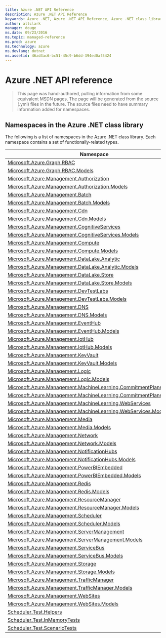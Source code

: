 ```yaml
---
title: Azure .NET API Reference 
description: Azure .NET API Reference 
keywords: Azure .NET, Azure .NET API Reference, Azure .NET class library
author: allclark
manager: douge
ms.date: 09/23/2016
ms.topic: managed-reference
ms.prod: azure
ms.technology: azure
ms.devlang: dotnet
ms.assetid: 46ad4ac6-bc51-45c9-b6dd-394ed0af5424
---
```


# Azure .NET API reference

> This page was hand-authored, pulling information from some equivalent MSDN pages.
> The page will be generated from the source (.yml) files in the future.
> The source files need to have summary information added for namespaces.

## Namespaces in the Azure .NET class library

The following is a list of namespaces in the Azure .NET class library. Each namespace contains a set of functionally-related types.

<table class="table table-bordered table-striped table-condensed">
<thead>
   <tr>
      <th>Namespace</th>
      <th>Description</th>
   </tr>
</thead>
<tr>
   <td><a href="./Microsoft.Azure.Graph.RBAC">Microsoft.Azure.Graph.RBAC<a></td>
   <td>
    </td>
</tr>
<tr>
   <td><a href="./Microsoft.Azure.Graph.RBAC.Models">Microsoft.Azure.Graph.RBAC.Models<a></td>
   <td>
    </td>
</tr>
<tr>
   <td><a href="./Microsoft.Azure.Management.Authorization">Microsoft.Azure.Management.Authorization<a></td>
   <td>
    </td>
</tr>
<tr>
   <td><a href="./Microsoft.Azure.Management.Authorization.Models">Microsoft.Azure.Management.Authorization.Models<a></td>
   <td>
    </td>
</tr>
<tr>
   <td><a href="./Microsoft.Azure.Management.Batch">Microsoft.Azure.Management.Batch<a></td>
   <td>
    </td>
</tr>
<tr>
   <td><a href="./Microsoft.Azure.Management.Batch.Models">Microsoft.Azure.Management.Batch.Models<a></td>
   <td>
    </td>
</tr>
<tr>
   <td><a href="./Microsoft.Azure.Management.Cdn">Microsoft.Azure.Management.Cdn<a></td>
   <td>
    </td>
</tr>
<tr>
   <td><a href="./Microsoft.Azure.Management.Cdn.Models">Microsoft.Azure.Management.Cdn.Models<a></td>
   <td>
    </td>
</tr>
<tr>
   <td><a href="./Microsoft.Azure.Management.CognitiveServices">Microsoft.Azure.Management.CognitiveServices<a></td>
   <td>
    </td>
</tr>
<tr>
   <td><a href="./Microsoft.Azure.Management.CognitiveServices.Models">Microsoft.Azure.Management.CognitiveServices.Models<a></td>
   <td>
    </td>
</tr>
<tr>
   <td><a href="./Microsoft.Azure.Management.Compute">Microsoft.Azure.Management.Compute<a></td>
   <td>
    </td>
</tr>
<tr>
   <td><a href="./Microsoft.Azure.Management.Compute.Models">Microsoft.Azure.Management.Compute.Models<a></td>
   <td>
    </td>
</tr>
<tr>
   <td><a href="./Microsoft.Azure.Management.DataLake.Analytic">Microsoft.Azure.Management.DataLake.Analytic<a></td>
   <td>
    </td>
</tr>
<tr>
   <td><a href="./Microsoft.Azure.Management.DataLake.Analytic.Models">Microsoft.Azure.Management.DataLake.Analytic.Models<a></td>
   <td>
    </td>
</tr>
<tr>
   <td><a href="./Microsoft.Azure.Management.DataLake.Store">Microsoft.Azure.Management.DataLake.Store<a></td>
   <td>
    </td>
</tr>
<tr>
   <td><a href="./Microsoft.Azure.Management.DataLake.Store.Models">Microsoft.Azure.Management.DataLake.Store.Models<a></td>
   <td>
    </td>
</tr>
<tr>
   <td><a href="./Microsoft.Azure.Management.DevTestLabs">Microsoft.Azure.Management.DevTestLabs<a></td>
   <td>
    </td>
</tr>
<tr>
   <td><a href="./Microsoft.Azure.Management.DevTestLabs.Models">Microsoft.Azure.Management.DevTestLabs.Models<a></td>
   <td>
    </td>
</tr>
<tr>
   <td><a href="./Microsoft.Azure.Management.DNS">Microsoft.Azure.Management.DNS<a></td>
   <td>
    </td>
</tr>
<tr>
   <td><a href="./Microsoft.Azure.Management.DNS.Models">Microsoft.Azure.Management.DNS.Models<a></td>
   <td>
    </td>
</tr>
<tr>
   <td><a href="./Microsoft.Azure.Management.EventHub">Microsoft.Azure.Management.EventHub<a></td>
   <td>
    </td>
</tr>
<tr>
   <td><a href="./Microsoft.Azure.Management.EventHub.Models">Microsoft.Azure.Management.EventHub.Models<a></td>
   <td>
    </td>
</tr>
<tr>
   <td><a href="./Microsoft.Azure.Management.IotHub">Microsoft.Azure.Management.IotHub<a></td>
   <td>
    </td>
</tr>
<tr>
   <td><a href="./Microsoft.Azure.Management.IotHub.Models">Microsoft.Azure.Management.IotHub.Models<a></td>
   <td>
    </td>
</tr>
<tr>
   <td><a href="./Microsoft.Azure.Management.KeyVault">Microsoft.Azure.Management.KeyVault<a></td>
   <td>
    </td>
</tr>
<tr>
   <td><a href="./Microsoft.Azure.Management.KeyVault.Models">Microsoft.Azure.Management.KeyVault.Models<a></td>
   <td>
    </td>
</tr>
<tr>
   <td><a href="./Microsoft.Azure.Management.Logic">Microsoft.Azure.Management.Logic<a></td>
   <td>
    </td>
</tr>
<tr>
   <td><a href="./Microsoft.Azure.Management.Logic.Models">Microsoft.Azure.Management.Logic.Models<a></td>
   <td>
    </td>
</tr>
<tr>
   <td><a href="./Microsoft.Azure.Management.MachineLearning.CommitmentPlans">Microsoft.Azure.Management.MachineLearning.CommitmentPlans<a></td>
   <td>
    </td>
</tr>
<tr>
   <td><a href="./Microsoft.Azure.Management.MachineLearning.CommitmentPlans.Models">Microsoft.Azure.Management.MachineLearning.CommitmentPlans.Models<a></td>
   <td>
    </td>
</tr>
<tr>
   <td><a href="./Microsoft.Azure.Management.MachineLearning.WebServices">Microsoft.Azure.Management.MachineLearning.WebServices<a></td>
   <td>
    </td>
</tr>
<tr>
   <td><a href="./Microsoft.Azure.Management.MachineLearning.WebServices.Models">Microsoft.Azure.Management.MachineLearning.WebServices.Models<a></td>
   <td>
    </td>
</tr>
<tr>
   <td><a href="./Microsoft.Azure.Management.Media">Microsoft.Azure.Management.Media<a></td>
   <td>
    </td>
</tr>
<tr>
   <td><a href="./Microsoft.Azure.Management.Media.Models">Microsoft.Azure.Management.Media.Models<a></td>
   <td>
    </td>
</tr>
<tr>
   <td><a href="./Microsoft.Azure.Management.Network">Microsoft.Azure.Management.Network<a></td>
   <td>
    </td>
</tr>
<tr>
   <td><a href="./Microsoft.Azure.Management.Network.Models">Microsoft.Azure.Management.Network.Models<a></td>
   <td>
    </td>
</tr>
<tr>
   <td><a href="./Microsoft.Azure.Management.NotificationHubs">Microsoft.Azure.Management.NotificationHubs<a></td>
   <td>
    </td>
</tr>
<tr>
   <td><a href="./Microsoft.Azure.Management.NotificationHubs.Models">Microsoft.Azure.Management.NotificationHubs.Models<a></td>
   <td>
    </td>
</tr>
<tr>
   <td><a href="./Microsoft.Azure.Management.PowerBIEmbedded">Microsoft.Azure.Management.PowerBIEmbedded<a></td>
   <td>
    </td>
</tr>
<tr>
   <td><a href="./Microsoft.Azure.Management.PowerBIEmbedded.Models">Microsoft.Azure.Management.PowerBIEmbedded.Models<a></td>
   <td>
    </td>
</tr>
<tr>
   <td><a href="./Microsoft.Azure.Management.Redis">Microsoft.Azure.Management.Redis<a></td>
   <td>
    </td>
</tr>
<tr>
   <td><a href="./Microsoft.Azure.Management.Redis.Models">Microsoft.Azure.Management.Redis.Models<a></td>
   <td>
    </td>
</tr>
<tr>
   <td><a href="./Microsoft.Azure.Management.ResourceManager">Microsoft.Azure.Management.ResourceManager<a></td>
   <td>
    </td>
</tr>
<tr>
   <td><a href="./Microsoft.Azure.Management.ResourceManager.Models">Microsoft.Azure.Management.ResourceManager.Models<a></td>
   <td>
    </td>
</tr>
<tr>
   <td><a href="./Microsoft.Azure.Management.Scheduler">Microsoft.Azure.Management.Scheduler<a></td>
   <td>
    </td>
</tr>
<tr>
   <td><a href="./Microsoft.Azure.Management.Scheduler.Models">Microsoft.Azure.Management.Scheduler.Models<a></td>
   <td>
    </td>
</tr>
<tr>
   <td><a href="./Microsoft.Azure.Management.ServerManagement">Microsoft.Azure.Management.ServerManagement<a></td>
   <td>
    </td>
</tr>
<tr>
   <td><a href="./Microsoft.Azure.Management.ServerManagement.Models">Microsoft.Azure.Management.ServerManagement.Models<a></td>
   <td>
    </td>
</tr>
<tr>
   <td><a href="./Microsoft.Azure.Management.ServiceBus">Microsoft.Azure.Management.ServiceBus<a></td>
   <td>
    </td>
</tr>
<tr>
   <td><a href="./Microsoft.Azure.Management.ServiceBus.Models">Microsoft.Azure.Management.ServiceBus.Models<a></td>
   <td>
    </td>
</tr>
<tr>
   <td><a href="./Microsoft.Azure.Management.Storage">Microsoft.Azure.Management.Storage<a></td>
   <td>
    </td>
</tr>
<tr>
   <td><a href="./Microsoft.Azure.Management.Storage.Models">Microsoft.Azure.Management.Storage.Models<a></td>
   <td>
    </td>
</tr>
<tr>
   <td><a href="./Microsoft.Azure.Management.TrafficManager">Microsoft.Azure.Management.TrafficManager<a></td>
   <td>
    </td>
</tr>
<tr>
   <td><a href="./Microsoft.Azure.Management.TrafficManager.Models">Microsoft.Azure.Management.TrafficManager.Models<a></td>
   <td>
    </td>
</tr>
<tr>
   <td><a href="./Microsoft.Azure.Management.WebSites">Microsoft.Azure.Management.WebSites<a></td>
   <td>
    </td>
</tr>
<tr>
   <td><a href="./Microsoft.Azure.Management.WebSites.Models">Microsoft.Azure.Management.WebSites.Models<a></td>
   <td>
    </td>
</tr>
<tr>
   <td><a href="./Scheduler.Test.Helpers">Scheduler.Test.Helpers<a></td>
   <td>
    </td>
</tr>
<tr>
   <td><a href="./Scheduler.Test.InMemoryTests">Scheduler.Test.InMemoryTests<a></td>
   <td>
    </td>
</tr>
<tr>
   <td><a href="./Scheduler.Test.ScenarioTests">Scheduler.Test.ScenarioTests<a></td>
   <td>
    </td>
</tr>
</table>